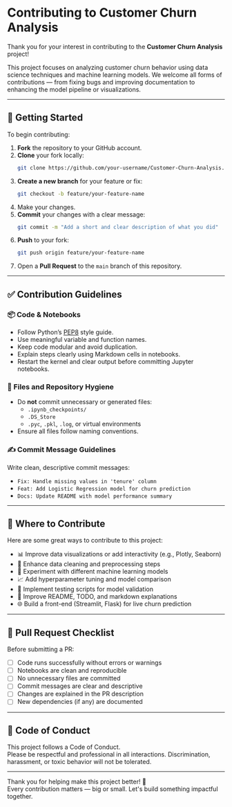 # Contributing to Customer Churn Analysis

Thank you for your interest in contributing to the **Customer Churn Analysis** project!

This project focuses on analyzing customer churn behavior using data science techniques and machine learning models. We welcome all forms of contributions — from fixing bugs and improving documentation to enhancing the model pipeline or visualizations.

---

## 🧰 Getting Started

To begin contributing:

1. **Fork** the repository to your GitHub account.
2. **Clone** your fork locally:
   ```bash
   git clone https://github.com/your-username/Customer-Churn-Analysis.git
   ```
3. **Create a new branch** for your feature or fix:
   ```bash
   git checkout -b feature/your-feature-name
   ```
4. Make your changes.
5. **Commit** your changes with a clear message:
   ```bash
   git commit -m "Add a short and clear description of what you did"
   ```
6. **Push** to your fork:
   ```bash
   git push origin feature/your-feature-name
   ```
7. Open a **Pull Request** to the `main` branch of this repository.

---

## ✅ Contribution Guidelines

### 📦 Code & Notebooks

- Follow Python’s [PEP8](https://peps.python.org/pep-0008/) style guide.
- Use meaningful variable and function names.
- Keep code modular and avoid duplication.
- Explain steps clearly using Markdown cells in notebooks.
- Restart the kernel and clear output before committing Jupyter notebooks.

### 📁 Files and Repository Hygiene

- Do **not** commit unnecessary or generated files:
  - `.ipynb_checkpoints/`
  - `.DS_Store`
  - `.pyc`, `.pkl`, `.log`, or virtual environments
- Ensure all files follow naming conventions.


### ✍️ Commit Message Guidelines

Write clean, descriptive commit messages:
- `Fix: Handle missing values in 'tenure' column`
- `Feat: Add Logistic Regression model for churn prediction`
- `Docs: Update README with model performance summary`

---

## 🚀 Where to Contribute

Here are some great ways to contribute to this project:

- 📊 Improve data visualizations or add interactivity (e.g., Plotly, Seaborn)
- 🧼 Enhance data cleaning and preprocessing steps
- 🤖 Experiment with different machine learning models
- 📈 Add hyperparameter tuning and model comparison
- 🧪 Implement testing scripts for model validation
- 📝 Improve README, TODO, and markdown explanations
- 🌐 Build a front-end (Streamlit, Flask) for live churn prediction

---

## 📄 Pull Request Checklist

Before submitting a PR:

- [ ] Code runs successfully without errors or warnings
- [ ] Notebooks are clean and reproducible
- [ ] No unnecessary files are committed
- [ ] Commit messages are clear and descriptive
- [ ] Changes are explained in the PR description
- [ ] New dependencies (if any) are documented

---

## 💬 Code of Conduct

This project follows a Code of Conduct.  
Please be respectful and professional in all interactions. Discrimination, harassment, or toxic behavior will not be tolerated.

---

Thank you for helping make this project better! 🙌  
Every contribution matters — big or small. Let's build something impactful together.

